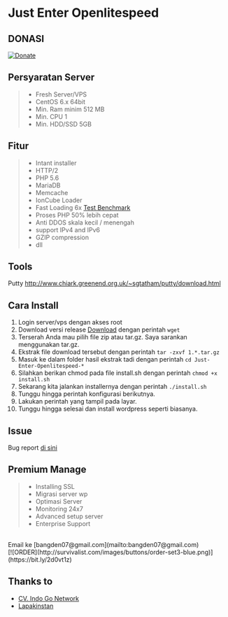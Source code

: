 Just Enter Openlitespeed
====

## DONASI
[![Donate](https://www.paypalobjects.com/en_US/i/btn/btn_donate_LG.gif)](https://bit.ly/bangden)

## Persyaratan Server
> - Fresh Server/VPS
> - CentOS 6.x 64bit
> - Min. Ram minim 512 MB
> - Min. CPU 1
> - Min. HDD/SSD 5GB

## Fitur
> - Intant installer
> - HTTP/2
> - PHP 5.6
> - MariaDB
> - Memcache
> - IonCube Loader
> - Fast Loading 6x [Test Benchmark](http://www.litespeedtech.com/products/litespeed-web-server/benchmarks/small-static-file)
> - Proses PHP 50% lebih cepat
> - Anti DDOS skala kecil / menengah
> - support IPv4 and IPv6
> - GZIP compression
> - dll

## Tools
Putty http://www.chiark.greenend.org.uk/~sgtatham/putty/download.html

## Cara Install
1. Login server/vps dengan akses root
2. Download versi release [Download](https://github.com/Bangden/Just-Enter-Openlitespeed/releases) dengan perintah ` wget `
3. Terserah Anda mau pilih file zip atau tar.gz. Saya sarankan menggunakan tar.gz.
4. Ekstrak file download tersebut dengan perintah ``` tar -zxvf 1.*.tar.gz ```
5. Masuk ke dalam folder hasil ekstrak tadi dengan perintah ``` cd Just-Enter-Openlitespeed-* ```
6. Silahkan berikan chmod pada file install.sh dengan perintah ``` chmod +x install.sh ```
7. Sekarang kita jalankan installernya dengan perintah ``` ./install.sh ```
8. Tunggu hingga perintah konfigurasi berikutnya.
9. Lakukan perintah yang tampil pada layar.
10. Tunggu hingga selesai dan install wordpress seperti biasanya.

## Issue
Bug report [di sini](https://github.com/Bangden/Just-Enter-Openlitespeed/issues)

## Premium Manage
> - Installing SSL
> - Migrasi server wp
> - Optimasi Server
> - Monitoring 24x7
> - Advanced setup server
> - Enterprise Support
<br />
Email ke [bangden07@gmail.com](mailto:bangden07@gmail.com) <br />
[![ORDER](http://survivalist.com/images/buttons/order-set3-blue.png)](https://bit.ly/2d0vt1z)

## Thanks to
- [CV. Indo Go Network](https://www.indogonetwork.co.id)
- [Lapakinstan](https://www.lapakinstan.com)
